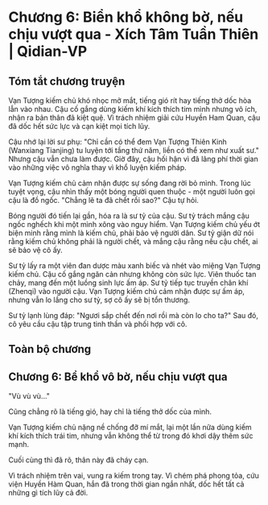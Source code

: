 # Chương 6: Biển khổ không bờ, nếu chịu vượt qua - Xích Tâm Tuần Thiên | Qidian-VP

## Tóm tắt chương truyện

Vạn Tượng kiếm chủ khó nhọc mở mắt, tiếng gió rít hay tiếng thở dốc hòa lẫn vào nhau. Cậu cố gắng dùng kiếm khí kích thích tim mình nhưng vô ích, nhận ra bản thân đã kiệt quệ. Vì trách nhiệm giải cứu Huyền Ham Quan, cậu đã dốc hết sức lực và cạn kiệt mọi tích lũy.

Cậu nhớ lại lời sư phụ: "Chỉ cần có thể đem Vạn Tượng Thiên Kinh (Wanxiang Tianjing) tu luyện tới tầng thứ năm, liền có thể xem như xuất sư." Nhưng cậu vẫn chưa làm được. Giờ đây, cậu hối hận vì đã lãng phí thời gian vào những việc vô nghĩa thay vì khổ luyện kiếm pháp.

Vạn Tượng kiếm chủ cảm nhận được sự sống đang rời bỏ mình. Trong lúc tuyệt vọng, cậu nhìn thấy một bóng người quen thuộc - một người luôn gọi cậu là đồ ngốc. "Chẳng lẽ ta đã chết rồi sao?" Cậu tự hỏi.

Bóng người đó tiến lại gần, hóa ra là sư tỷ của cậu. Sư tỷ trách mắng cậu ngốc nghếch khi một mình xông vào nguy hiểm. Vạn Tượng kiếm chủ yếu ớt biện minh rằng mình là kiếm chủ, phải bảo vệ người dân. Sư tỷ giận dữ nói rằng kiếm chủ không phải là người chết, và mắng cậu rằng nếu cậu chết, ai sẽ bảo vệ cô ấy.

Sư tỷ lấy ra một viên đan dược màu xanh biếc và nhét vào miệng Vạn Tượng kiếm chủ. Cậu cố gắng ngăn cản nhưng không còn sức lực. Viên thuốc tan chảy, mang đến một luồng sinh lực ấm áp. Sư tỷ tiếp tục truyền chân khí (Zhenqi) vào người cậu. Vạn Tượng kiếm chủ cảm nhận được sự ấm áp, nhưng vẫn lo lắng cho sư tỷ, sợ cô ấy sẽ bị tổn thương.

Sư tỷ lạnh lùng đáp: "Ngươi sắp chết đến nơi rồi mà còn lo cho ta?" Sau đó, cô yêu cầu cậu tập trung tinh thần và phối hợp với cô.

## Toàn bộ chương

## Chương 6: Bể khổ vô bờ, nếu chịu vượt qua

"Vù vù vù..."

Cũng chẳng rõ là tiếng gió, hay chỉ là tiếng thở dốc của mình.

Vạn Tượng kiếm chủ nặng nề chống đỡ mí mắt, lại một lần nữa dùng kiếm khí kích thích trái tim, nhưng vẫn không thể từ trong đó khơi dậy thêm sức mạnh.

Cuối cùng thì đã rõ, thân này đã cháy cạn.

Vì trách nhiệm trên vai, vung ra kiếm trong tay. Vì chém phá phong tỏa, cứu viện Huyền Hàm Quan, hắn đã trong thời gian ngắn nhất, dốc hết tất cả những gì tích lũy cả đời.